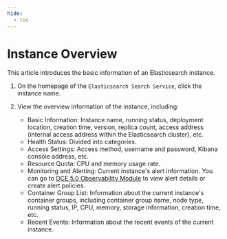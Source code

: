 ```yaml
---
hide:
  - toc
---
```


# Instance Overview

This article introduces the basic information of an Elasticsearch instance.

1. On the homepage of the `Elasticsearch Search Service`, click the instance name.


2. View the overview information of the instance, including:

    - Basic Information: Instance name, running status, deployment location, creation time, version, replica count, access address (internal access address within the Elasticsearch cluster), etc.
    - Health Status: Divided into categories.
    - Access Settings: Access method, username and password, Kibana console address, etc.
    - Resource Quota: CPU and memory usage rate.
    - Monitoring and Alerting: Current instance's alert information. You can go to [DCE 5.0 Observability Module](../../../insight/intro/index.md) to view alert details or create alert policies.
    - Container Group List: Information about the current instance's container groups, including container group name, node type, running status, IP, CPU, memory, storage information, creation time, etc.
    - Recent Events: Information about the recent events of the current instance.
